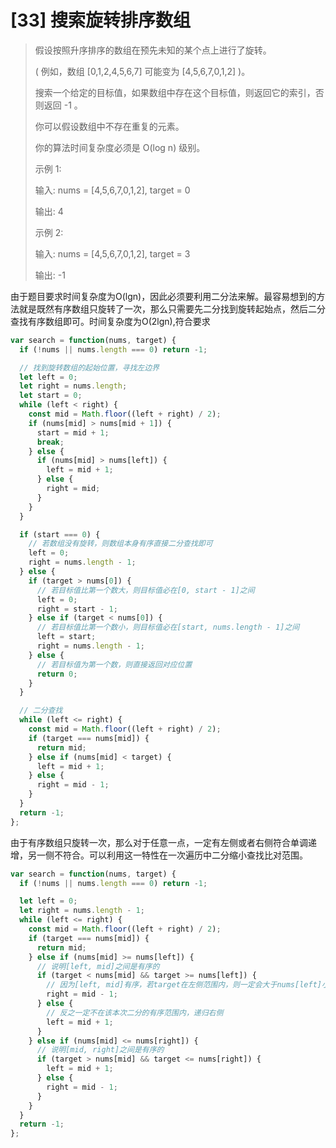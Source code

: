 # [33] 搜索旋转排序数组

> 假设按照升序排序的数组在预先未知的某个点上进行了旋转。
>
> ( 例如，数组 [0,1,2,4,5,6,7] 可能变为 [4,5,6,7,0,1,2] )。
>
> 搜索一个给定的目标值，如果数组中存在这个目标值，则返回它的索引，否则返回 -1 。
>
> 你可以假设数组中不存在重复的元素。
>
> 你的算法时间复杂度必须是 O(log n) 级别。
>
> 示例 1:
>
> 输入: nums = [4,5,6,7,0,1,2], target = 0
>
> 输出: 4
>
> 示例 2:
>
> 输入: nums = [4,5,6,7,0,1,2], target = 3
>
> 输出: -1

由于题目要求时间复杂度为O(lgn)，因此必须要利用二分法来解。最容易想到的方法就是既然有序数组只旋转了一次，那么只需要先二分找到旋转起始点，然后二分查找有序数组即可。时间复杂度为O(2lgn),符合要求

```js
var search = function(nums, target) {
  if (!nums || nums.length === 0) return -1;

  // 找到旋转数组的起始位置，寻找左边界
  let left = 0;
  let right = nums.length;
  let start = 0;
  while (left < right) {
    const mid = Math.floor((left + right) / 2);
    if (nums[mid] > nums[mid + 1]) {
      start = mid + 1;
      break;
    } else {
      if (nums[mid] > nums[left]) {
        left = mid + 1;
      } else {
        right = mid;
      }
    }
  }

  if (start === 0) {
    // 若数组没有旋转，则数组本身有序直接二分查找即可
    left = 0;
    right = nums.length - 1;
  } else {
    if (target > nums[0]) {
      // 若目标值比第一个数大，则目标值必在[0, start - 1]之间
      left = 0;
      right = start - 1;
    } else if (target < nums[0]) {
      // 若目标值比第一个数小，则目标值必在[start, nums.length - 1]之间
      left = start;
      right = nums.length - 1;
    } else {
      // 若目标值为第一个数，则直接返回对应位置
      return 0;
    }
  }

  // 二分查找
  while (left <= right) {
    const mid = Math.floor((left + right) / 2);
    if (target === nums[mid]) {
      return mid;
    } else if (nums[mid] < target) {
      left = mid + 1;
    } else {
      right = mid - 1;
    }
  }
  return -1;
};
```

由于有序数组只旋转一次，那么对于任意一点，一定有左侧或者右侧符合单调递增，另一侧不符合。可以利用这一特性在一次遍历中二分缩小查找比对范围。

```js
var search = function(nums, target) {
  if (!nums || nums.length === 0) return -1;

  let left = 0;
  let right = nums.length - 1;
  while (left <= right) {
    const mid = Math.floor((left + right) / 2);
    if (target === nums[mid]) {
      return mid;
    } else if (nums[mid] >= nums[left]) {
      // 说明[left, mid]之间是有序的
      if (target < nums[mid] && target >= nums[left]) {
        // 因为[left, mid]有序，若target在左侧范围内，则一定会大于nums[left]小于nums[mid]
        right = mid - 1;
      } else {
        // 反之一定不在该本次二分的有序范围内，递归右侧
        left = mid + 1;
      }
    } else if (nums[mid] <= nums[right]) {
      // 说明[mid, right]之间是有序的
      if (target > nums[mid] && target <= nums[right]) {
        left = mid + 1;
      } else {
        right = mid - 1;
      }
    }
  }
  return -1;
};
```
